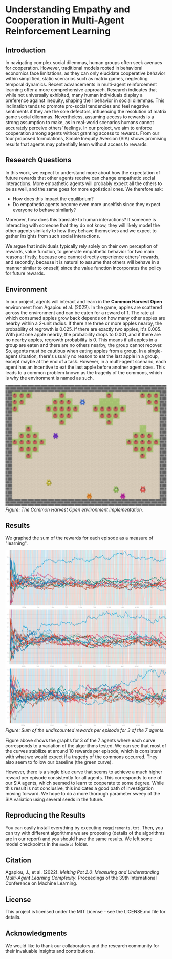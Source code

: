 # Understanding Empathy and Cooperation in Multi-Agent Reinforcement Learning

## Introduction
In navigating complex social dilemmas, human groups often seek avenues for cooperation. However, traditional models rooted in behavioral economics face limitations, as they can only elucidate cooperative behavior within simplified, static scenarios such as matrix games, neglecting temporal dynamics. Recent advancements in multi-agent reinforcement learning offer a more comprehensive approach. Research indicates that while not universally exhibited, many human individuals display a preference against inequity, shaping their behavior in social dilemmas. This inclination tends to promote pro-social tendencies and feel negative sentiments if they are the sole defectors, influencing the resolution of matrix game social dilemmas. Nevertheless, assuming access to rewards is a strong assumption to make, as in real-world scenarios humans cannot accurately perceive others’ feelings. In our project, we aim to enforce cooperation among agents without granting access to rewards. From our four proposed formulations, Simple Inequity Aversion (SIA) shows promising results that agents may potentially learn without access to rewards.


## Research Questions
In this work, we expect to understand more about how the expectation of future rewards that other agents receive can change empathetic social interactions. More empathetic agents will probably expect all the others to be as well, and the same goes for more egotistical ones. We therefore ask:

- How does this impact the equilibrium?
- Do empathetic agents become even more unselfish since they expect everyone to behave similarly?

Moreover, how does this translate to human interactions? If someone is interacting with someone that they do not know, they will likely model the other agents similarly to how they behave themselves and we expect to gather insights from such social interactions.

We argue that individuals typically rely solely on their own perception of rewards, value function, to generate empathetic behavior for two main reasons: firstly, because one cannot directly experience others' rewards, and secondly, because it is natural to assume that others will behave in a manner similar to oneself, since the value function incorporates the policy for future rewards.

## Environment
In our project, agents will interact and learn in the **Common Harvest Open** environment from Agapiou et al. (2022). In the game, apples are scattered across the environment and can be eaten for a reward of 1. The rate at which consumed apples grow back depends on how many other apples are nearby within a 2-unit radius. If there are three or more apples nearby, the probability of regrowth is 0.025. If there are exactly two apples, it's 0.005. With just one apple nearby, the probability drops to 0.001, and if there are no nearby apples, regrowth probability is 0. This means if all apples in a group are eaten and there are no others nearby, the group cannot recover. So, agents must be cautious when eating apples from a group. In a single-agent situation, there's usually no reason to eat the last apple in a group, except maybe at the end of a task. However, in a multi-agent scenario, each agent has an incentive to eat the last apple before another agent does. This leads to a common problem known as the tragedy of the commons, which is why the environment is named as such. 

![The Common Harvest Open environment implementation](img/harvest.png)
*Figure: The Common Harvest Open environment implementation.*

## Results
We graphed the sum of the rewards for each episode as a measure of "learning". 

![Sum of the undiscounted rewards per episode for 3 of the 7 agents](img/charts_rewards_player_3.svg)
![Sum of the undiscounted rewards per episode for 3 of the 7 agents](img/charts_rewards_player_4.svg)
![Sum of the undiscounted rewards per episode for 3 of the 7 agents](img/charts_rewards_player_6.svg)
*Figure: Sum of the undiscounted rewards per episode for 3 of the 7 agents.*

Figure above shows the graphs for 3 of the 7 agents where each curve corresponds to a variation of the algorithms tested. We can see that most of the curves stabilize at around 10 rewards per episode, which is consistent with what we would expect if a tragedy of the commons occurred. They also seem to follow our baseline (the green curve).

However, there is a single blue curve that seems to achieve a much higher reward per episode consistently for all agents. This corresponds to one of our SIA agents, which seemed to learn to cooperate to some degree. While this result is not conclusive, this indicates a good path of investigation moving forward. We hope to do a more thorough parameter sweep of the SIA variation using several seeds in the future.

## Reproducing the Results
You can easily install everything by executing `requirements.txt`. Then, you can try with different algorithms we are proposing (details of the algorithms are in our report) and you should have the same results. We left some model checkpoints in the `models` folder.


## Citation
Agapiou, J., et al. (2022). *Melting Pot 2.0: Measuring and Understanding Multi-Agent Learning Complexity*. Proceedings of the 39th International Conference on Machine Learning.

## License
This project is licensed under the MIT License - see the LICENSE.md file for details.

## Acknowledgments
We would like to thank our collaborators and the research community for their invaluable insights and contributions.
